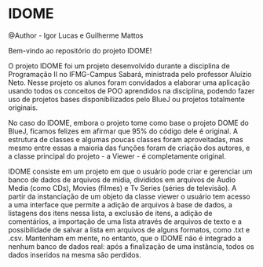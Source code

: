# IDOME

@Author - Igor Lucas e Guilherme Mattos

Bem-vindo ao repositório do projeto IDOME!

O projeto IDOME foi um projeto desenvolvido durante a disciplina de Programação II no IFMG-Campus Sabará, ministrada pelo professor Aluízio Neto. Nesse projeto os alunos foram convidados a elaborar uma aplicação usando todos os conceitos de POO aprendidos na disciplina, podendo fazer uso de projetos bases disponibilizados pelo BlueJ ou projetos totalmente originais.

No caso do IDOME, embora o projeto tome como base o projeto DOME do BlueJ, ficamos felizes em afirmar que 95% do código dele é original. A estrutura de classes e algumas poucas classes foram aproveitadas, mas mesmo entre essas a maioria das funções foram de criação dos autores, e a classe principal do projeto - a Viewer - é completamente original.

IDOME consiste em um projeto em que o usuário pode criar e gerenciar um banco de dados de arquivos de mídia, divididos em arquivos de Audio Media (como CDs), Movies (filmes) e Tv Series (séries de televisão). A partir da instanciação de um objeto da classe viewer o usuário tem acesso a uma interface que permite a adição de arquivos à base de dados, a listagens dos itens nessa lista, a exclusão de itens, a adição de comentários, a importação de uma lista através de arquivos de texto e a possibilidade de salvar a lista em arquivos de alguns formatos, como .txt e .csv. Mantenham em mente, no entanto, que o IDOME não é integrado a nenhum banco de dados real: após a finalização de uma instância, todos os dados inseridos na mesma são perdidos.
